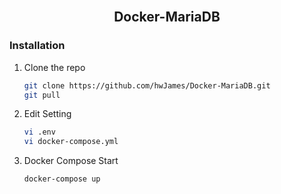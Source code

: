 <br/>
<h2 align="center">
Docker-MariaDB
</h2>

### Installation

1. Clone the repo
   ```sh
   git clone https://github.com/hwJames/Docker-MariaDB.git
   git pull
   ```

2. Edit Setting
   ```sh
   vi .env
   vi docker-compose.yml
   ```

3. Docker Compose Start
   ```sh
   docker-compose up
   ```
